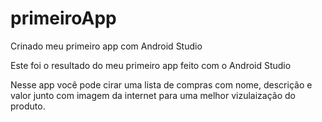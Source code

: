 # primeiroApp
Crinado meu primeiro app com Android Studio 

Este foi o resultado do meu primeiro app feito com o Android Studio

Nesse app você pode cirar uma lista de compras com nome, descrição e valor junto com imagem da internet para uma melhor vizulaização do produto.
